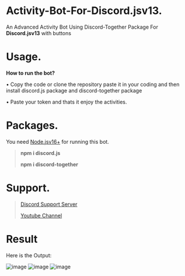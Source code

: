 # Activity-Bot-For-Discord.jsv13.
An Advanced Activity Bot Using Discord-Together Package For **Discord.jsv13** with buttons

# Usage.

__How to run the bot?__

• Copy the code or clone the repository paste it in your coding and then install discord.js package and discord-together package

• Paste your token and thats it enjoy the activities.

# Packages.

You need [Node.jsv16+](https://nodejs.org/en/) for running this bot.

> **npm i discord.js**
>
> **npm i discord-together**

# Support.

> [Discord Support Server](https://discord.gg/FdAPpZXpJF)
> 
> [Youtube Channel](https://www.youtube.com/channel/UCxLLUfZ-CXEgsJpZOe8pSPA)

# Result

Here is the Output: 

![image](https://user-images.githubusercontent.com/89440730/147867829-2f5ba7b6-26ac-45e7-86a6-d3099eb72035.png)
![image](https://user-images.githubusercontent.com/89440730/147867855-65bfaf6f-816b-471f-b59f-dd2365af7955.png)
![image](https://user-images.githubusercontent.com/89440730/147867885-41e6d2bb-c1da-4fcf-a6db-2c7a7d24304c.png)
